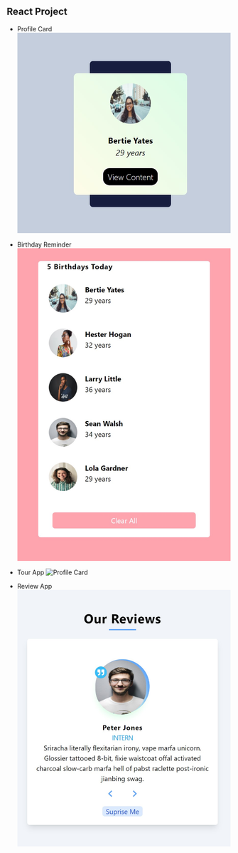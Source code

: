 ## React Project
* Profile Card 
![Profile Card](./React_Projects/birthday_reminder/src/asset/images/profile-card.jpg)
* Birthday Reminder
![Profile Card](./React_Projects/birthday_reminder/src/asset/images/birthday-reminder.jpg)

* Tour App
![Profile Card](./React_Projects/birthday_reminder/src/asset/images/tour.jpg)

* Review App
![Profile Card](./React_Projects/birthday_reminder/src/asset/images/review.jpg)
